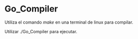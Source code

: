 # Go_Compiler

Utiliza el comando *make* en una terminal de linux para compilar.

Utilizar ./Go_Compiler para ejecutar.